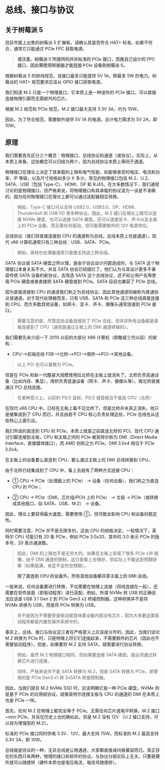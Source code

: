 # 总线、接口与协议

## 关于树莓派 5

目前市面上出售的树莓派 5 扩展板，请确认其是否符合 HAT+ 标准。如果不符合，通常它只能通过 PCIe FPC 获取电源。

>**请注意，树莓派 5 所提供的并非标准的 PCIe 接口，而是自己设计的 FPC 接口，因此需使用转接器才能连接 PCIe 设备到树莓派 5。** 

根据树莓派 5 的排线规范，该接口最多只能提供 5V 1A，即最多 5W 的电力。树莓派的 HAT+ 规范要求应该从 GPIO 接口获取电源。

我们知道 M.2 只是一个物理接口，它本质上是一种迷你的 PCIe 接口，可以直接连接物理引脚而无需额外的芯片。

根据 M.2 规范和 PCIe 规范，M.2 接口最大支持 3.3V 3A，约为 10W。

因此，为了符合规范，需要额外提供 5V 1A 的电源。总计电力需求为 5V 2A，即 10W。

## 原理

我们需要首先区分三个概念：物理接口、总线协议和通道（或协议）。实际上，从本质上来看，这些概念可以归结为两个，因为总线协议本质上等同于通道。

物理接口在理论上决定了其承载的上限和电气性能，如能够承受的电压、电流和功率，IP 等级，以及尺寸规格如多少 X 多少。常见的物理接口包括 M.2、U.2、SATA、USB（包括 Type-C）、HDMI、DP 和 RJ45。在大多数情况下，我们通常讨论的是物理接口，但严格来说，将物理接口和其承载的协议混为一谈是不准确的。因为任何物理接口在理论上都可以通过适配器相互转换。

>例如，Type-C 接口可以支持 USB2.0、USB3.0、DP、HDMI、Thunderbolt 和 USB PD 等多种协议。因此，M.2 接口在理论上既可以连接 NVMe 硬盘，也可以连接 SATA 硬盘，还可以连接显卡、声卡以及主板上的 PCIe 设备，而无需任何驱动，但可能需要额外的 12V 电源供应。

总线协议（我们将直接连接到 CPU 的通道称为总线，总线本质上也是通道）。现代 x86 计算机通常只有三种总线：USB、SATA、PCIe。

>例如，英特尔处理器通常只直接支持这三种总线。

SATA 协议或 SATA 硬盘之所以慢，是由于协议设计问题造成的，与 SATA 这个物理接口本身关系不大。并且 SATA 协会已经摆烂了，他们认为与其设计更多不兼容传统 SATA 设备的新协议，去改造 SATA 这个总线协议，还不如让用户去用使用 PCIe 硬盘或者直接把 SATA 硬盘接到 PCIe。SATA 目前也兼容了 PCIe 总线。

因为直接连接到 CPU 的通道我们称之为总线协议，因此其他通道则被称为普通协议或通道。对于现代处理器而言，只有 USB、SATA 和 PCIe 这三种总线直接连接到 CPU。而大多数其他设备，如网卡、显卡、声卡、摄像头通常连接到 PCIe 接口。

>需要注意的是，尽管这些设备连接到了 PCIe 总线，但并非所有设备都是直接连接到了 CPU（通常是通过主板上的 DMI 通道转接的）。

我们需要先来介绍一下 2010 以前的大部分 X86 计算机（即酷睿三代以前）的架构：

- CPU——>前端总线 FSB—>北桥—>PCI—>南桥—>PCI—>其他设备。

>以上 PCI 也可以替换为 PCIe。

但是在 PCIe 和新一代酷睿大规模使用后北桥在主板上就消失了。北桥负责高速设备（比如内存、集显），南桥负责低速设备（网卡、声卡、摄像头等）。南北桥直接通过 PCI 总线连接。

>在某种意义上，以前的 PS/2 鼠标、PS/2 键盘相当于直连 CPU（北桥）

在现代 x86 CPU 中，已经在主板上看不见北桥了，但是北桥并未真正消失，他只是被集成到了 CPU 而已，并且由若干 CPU 核心负责处理这些，PCIe 总线也从这些核心上面引出。

我们所说的直连到 CPU 的 PCIe，本质上就是之前直连北桥的 PCI。现代 CPU 通过引脚连接到主板，CPU 和主板之间的 PCIe 被英特尔称为 DMI（Direct Media Interface，直接媒体接口），而 AMD 则称之为 PCIe。DMI 3.0x4 相当于 PCIe 3.0x4。

在主板上的设备要么直连到 CPU，要么通过主板上的 DMI 总线转接到 CPU。

由于北桥已经集成到了 CPU 中，看上去就有了两种方式连接 CPU：

- ① CPU -> PCIe（处理器上的 PCIe） -> 设备（任何设备），我们称之为直连 CPU 的 PCIe；

- ② CPU -> PCIe（DMI，芯片组/PCH 上的 PCIe） -> 主板 -> PCIe（或转换成其他接口，如 SATA、USB、M.2） -> 设备。

因此，理论上要获得最大速度，需要使用 ①，但可能会影响 CPU 和设备的稳定性。

同时需要注意，PCIe 并不是无限多的，这由 CPU 的规格决定，一般情况下，英特尔 CPU 可能只有 20 条 PCIe，例如 PCIe 3.0x20，其中的 3.0 表示 PCIe 的版本号，20 表示通道数。

>因此，DMI 的上限也不是无穷大的，如果在主板上安装了很多 PCIe x16 插槽，由于 DMI 通道的限制，这只是看上去很好，但实际上不能达到预期效果（如果插满，肯定不会符合预期）。

>**除了直连到 CPU 的设备外，所有其他设备都共享主板上的 DMI 总线。**

一般来说，任何设备要进行转换，不仅需要在物理上连接（将线连接在一起），还需要在软件层面（即驱动程序）进行适配。例如，所谓 NVMe 转 USB 的正确说法应该是 USB 3.1 Gen 2 到 PCIe Gen3 x2 桥接控制器。这种转换并不是将 NVMe 转换为 USB，而是将 PCIe 转换为 USB。

>并不是因为不需要安装驱动就意味着设备内部没有芯片，因为大多数这类驱动程序都是内置在操作系统中的。

事实上，总线、接口与协议这三者在严格意义上应该是分开的。因此，当我们谈论 M.2 转换为 PCIe 时，只是物理上将它们连接起来，不需要额外的芯片（因此也不需要驱动程序）。但是，如果要将 M.2 支持 SATA，就需要进行协议转换。

>例如，虽然 M.2 物理接口相同，但如果要连接 SATA 硬盘，就必须通过转换芯片进行连接。

>同样，严格来说并不是 SATA 转换为 M.2，而是 SATA 转换为 PCIe，即使用的是 PCIe Gen3 x1 转 2xSATA 桥接控制器。

因此，当我们提及 M.2 NVMe SSD 时，应该明确它是一种 PCIe 硬盘，NVMe 则是基于 PCIe 的应用层协议。就像英特尔连接主板与 CPU 的通道的 DMI 在本质上也是 PCIe 一样。

首先，任何 M.2 在物理上都完全等于 PCIe。无需任何芯片或电平转换。M.2 接口=mini PCIe，并且在历史上也的确如此。但是 M.2 没有 12V （U.2 接口支持，可以视为增强型的 M.2）。

标准的 PCIe 接口同时供电 3.3V、12V，最大支持 75W。而标准的 M.2 最高支持 3.3V 3A，即 10W。

总线就是协议的一种，无非总线是公用通道，大家都直接或间接兼容而已。真正存在的东西只有两种，物理的接口和软件的协议。与协议分层实际上无关。只要是硬件就可以随便转（硬件本质也是电压电流，电信号随便转）。
